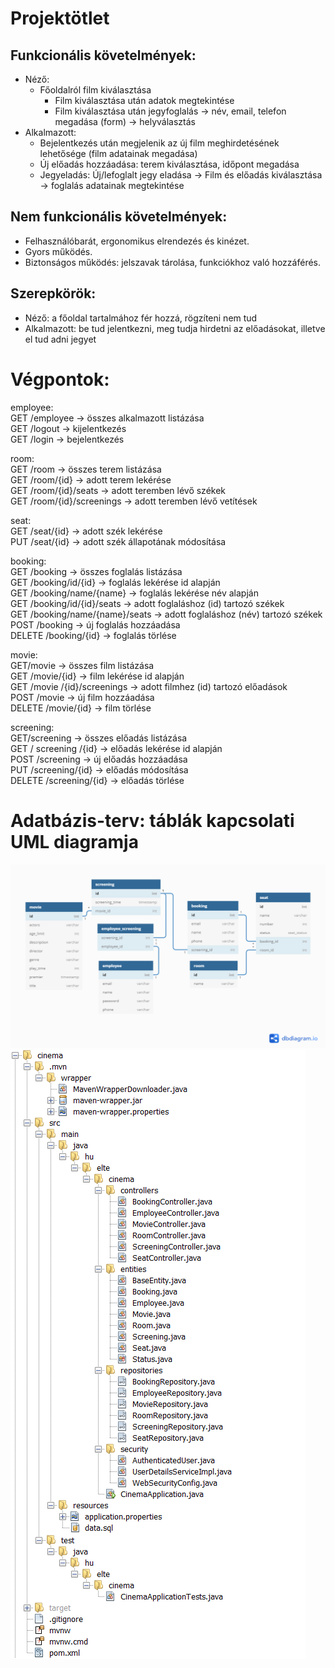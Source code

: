 # Projektötlet
## Funkcionális követelmények:
- Néző: 
  - Főoldalról film kiválasztása
	- Film kiválasztása után adatok megtekintése
	- Film kiválasztása után jegyfoglalás -> név, email, telefon megadása (form) -> helyválasztás
- Alkalmazott:
  -	Bejelentkezés után megjelenik az új film meghirdetésének lehetősége (film adatainak megadása)
  -	Új előadás hozzáadása: terem kiválasztása, időpont megadása
  -	Jegyeladás: Új/lefoglalt jegy eladása -> Film és előadás kiválasztása -> foglalás adatainak megtekintése

## Nem funkcionális követelmények:
-	Felhasználóbarát, ergonomikus elrendezés és kinézet.
-	Gyors működés.
-	Biztonságos működés: jelszavak tárolása, funkciókhoz való hozzáférés.

## Szerepkörök: 
-	Néző: a főoldal tartalmához fér hozzá, rögzíteni nem tud
-	Alkalmazott: be tud jelentkezni, meg tudja hirdetni az előadásokat, illetve el tud adni jegyet

# Végpontok:

employee:  
GET /employee -> összes alkalmazott listázása  
GET /logout -> kijelentkezés  
GET /login -> bejelentkezés  

room:  
GET /room -> összes terem listázása  
GET /room/{id} -> adott terem lekérése  
GET /room/{id}/seats -> adott teremben lévő székek  
GET /room/{id}/screenings -> adott teremben lévő vetítések  

seat:  
GET /seat/{id} -> adott szék lekérése  
PUT /seat/{id} -> adott szék állapotának módosítása    

booking:  
GET /booking -> összes foglalás listázása  
GET /booking/id/{id} -> foglalás lekérése id alapján  
GET /booking/name/{name} -> foglalás lekérése név alapján  
GET /booking/id/{id}/seats -> adott foglaláshoz (id) tartozó székek  
GET /booking/name/{name}/seats -> adott foglaláshoz (név) tartozó székek  
POST /booking -> új foglalás hozzáadása  
DELETE /booking/{id} -> foglalás törlése  

movie:  
GET/movie -> összes film listázása   
GET /movie/{id} -> film lekérése id alapján    
GET /movie /{id}/screenings -> adott filmhez (id) tartozó előadások    
POST /movie -> új film hozzáadása   
DELETE /movie/{id} -> film törlése  

screening:  
GET/screening -> összes előadás listázása  
GET / screening /{id} -> előadás lekérése id alapján  
POST /screening -> új előadás hozzáadása  
PUT /screening/{id} -> előadás módosítása  
DELETE /screening/{id} -> előadás törlése  

# Adatbázis-terv: táblák kapcsolati UML diagramja
![alt text](https://github.com/p3uvid/alkfejl/blob/master/uml.png)  
![alt text](https://github.com/p3uvid/alkfejl/blob/master/structure.png)  
